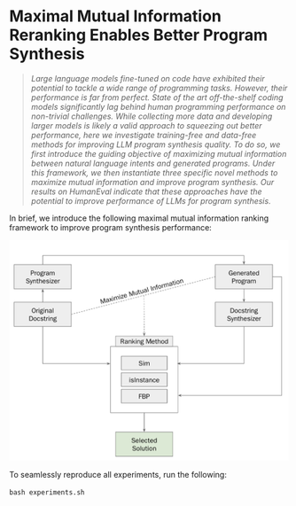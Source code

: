 # Maximal Mutual Information Reranking Enables Better Program Synthesis

> *Large language models fine-tuned on code have exhibited their potential to tackle a wide range of programming
tasks. However, their performance is far from perfect. State of the art off-the-shelf coding models significantly
lag behind human programming performance on non-trivial challenges. While collecting more data and
developing larger models is likely a valid approach to squeezing out better performance, here we investigate
training-free and data-free methods for improving LLM program synthesis quality. To do so, we first introduce
the guiding objective of maximizing mutual information between natural language intents and generated
programs. Under this framework, we then instantiate three specific novel methods to maximize mutual
information and improve program synthesis. Our results on HumanEval indicate that these approaches have
the potential to improve performance of LLMs for program synthesis.*

In brief, we introduce the following maximal mutual information ranking framework to improve program synthesis performance:

![alt text](MMI.png)

To seamlessly reproduce all experiments, run the following:

```bash experiments.sh```